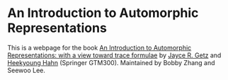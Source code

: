 # An Introduction to Automorphic Representations

This is a webpage for the book [An Introduction to Automorphic Representations: with a view toward trace formulae](https://link.springer.com/book/10.1007/978-3-031-41153-3) by [Jayce R. Getz](https://sites.duke.edu/jgetz/) and [Heekyoung Hahn](https://sites.duke.edu/heekyounghahn/) (Springer GTM300).
Maintained by Bobby Zhang and Seewoo Lee.
